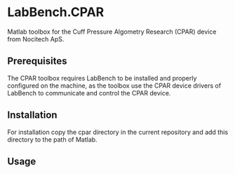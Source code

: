 # LabBench.CPAR

Matlab toolbox for the Cuff Pressure Algometry Research (CPAR) device from Nocitech ApS.

## Prerequisites

The CPAR toolbox requires LabBench to be installed and properly configured on the machine, as the toolbox
use the CPAR device drivers of LabBench to communicate and control the CPAR device.

## Installation

For installation copy the cpar directory in the current repository and add this directory
to the path of Matlab.

## Usage

